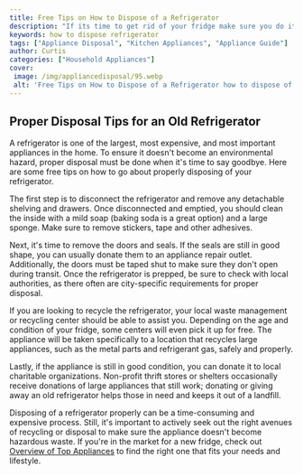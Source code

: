 ```yaml
---
title: Free Tips on How to Dispose of a Refrigerator
description: "If its time to get rid of your fridge make sure you do it responsibly Get easy-to-follow tips on how to dispose of a fridge without causing harm to the environment or breaking any laws"
keywords: how to dispose refrigerator
tags: ["Appliance Disposal", "Kitchen Appliances", "Appliance Guide"]
author: Curtis
categories: ["Household Appliances"]
cover: 
 image: /img/appliancedisposal/95.webp
 alt: 'Free Tips on How to Dispose of a Refrigerator how to dispose of a refrigerator for free'
---
```

## Proper Disposal Tips for an Old Refrigerator
A refrigerator is one of the largest, most expensive, and most important appliances in the home. To ensure it doesn't become an environmental hazard, proper disposal must be done when it's time to say goodbye. Here are some free tips on how to go about properly disposing of your refrigerator. 

The first step is to disconnect the refrigerator and remove any detachable shelving and drawers. Once disconnected and emptied, you should clean the inside with a mild soap (baking soda is a great option) and a large sponge. Make sure to remove stickers, tape and other adhesives. 

Next, it's time to remove the doors and seals. If the seals are still in good shape, you can usually donate them to an appliance repair outlet. Additionally, the doors must be taped shut to make sure they don't open during transit. Once the refrigerator is prepped, be sure to check with local authorities, as there often are city-specific requirements for proper disposal.

If you are looking to recycle the refrigerator, your local waste management or recycling center should be able to assist you. Depending on the age and condition of your fridge, some centers will even pick it up for free. The appliance will be taken specifically to a location that recycles large appliances, such as the metal parts and refrigerant gas, safely and properly. 

Lastly, if the appliance is still in good condition, you can donate it to local charitable organizations. Non-profit thrift stores or shelters occasionally receive donations of large appliances that still work; donating or giving away an old refrigerator helps those in need and keeps it out of a landfill. 

Disposing of a refrigerator properly can be a time-consuming and expensive process. Still, it's important to actively seek out the right avenues of recycling or disposal to make sure the appliance doesn't become hazardous waste. If you're in the market for a new fridge, check out [Overview of Top Appliances](./pages/appliance-overview) to find the right one that fits your needs and lifestyle.
